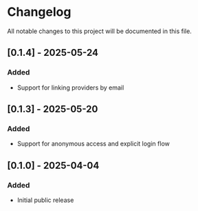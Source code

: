 # Changelog

All notable changes to this project will be documented in this file.

## [0.1.4] - 2025-05-24

### Added
- Support for linking providers by email

## [0.1.3] - 2025-05-20

### Added
- Support for anonymous access and explicit login flow

## [0.1.0] - 2025-04-04

### Added
- Initial public release
